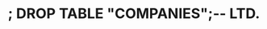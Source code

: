 ---
title: "; DROP TABLE \"COMPANIES\";-- LTD."
categories: ["Unknown"]

link:
    url: "https://find-and-update.company-information.service.gov.uk/company/10542519"
    dead: false

message: "I wonder what a company called; DROP TABLE \"COMPANIES\";-- LTD. can propose"
---